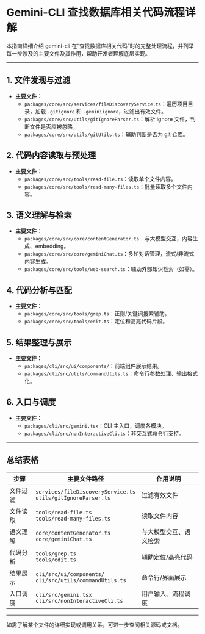 # Gemini-CLI 查找数据库相关代码流程详解

本指南详细介绍 gemini-cli 在“查找数据库相关代码”时的完整处理流程，并列举每一步涉及的主要文件及其作用，帮助开发者理解底层实现。

---

## 1. 文件发现与过滤

- **主要文件：**
  - `packages/core/src/services/fileDiscoveryService.ts`：遍历项目目录，加载 `.gitignore` 和 `.geminiignore`，过滤出有效文件。
  - `packages/core/src/utils/gitIgnoreParser.ts`：解析 ignore 文件，判断文件是否应被忽略。
  - `packages/core/src/utils/gitUtils.ts`：辅助判断是否为 git 仓库。

## 2. 代码内容读取与预处理

- **主要文件：**
  - `packages/core/src/tools/read-file.ts`：读取单个文件内容。
  - `packages/core/src/tools/read-many-files.ts`：批量读取多个文件内容。

## 3. 语义理解与检索

- **主要文件：**
  - `packages/core/src/core/contentGenerator.ts`：与大模型交互，内容生成、embedding。
  - `packages/core/src/core/geminiChat.ts`：多轮对话管理，流式/非流式内容生成。
  - `packages/core/src/tools/web-search.ts`：辅助外部知识检索（如需）。

## 4. 代码分析与匹配

- **主要文件：**
  - `packages/core/src/tools/grep.ts`：正则/关键词搜索辅助。
  - `packages/core/src/tools/edit.ts`：定位和高亮代码片段。

## 5. 结果整理与展示

- **主要文件：**
  - `packages/cli/src/ui/components/`：前端组件展示结果。
  - `packages/cli/src/utils/commandUtils.ts`：命令行参数处理、输出格式化。

## 6. 入口与调度

- **主要文件：**
  - `packages/cli/src/gemini.tsx`：CLI 主入口，调度各模块。
  - `packages/cli/src/nonInteractiveCli.ts`：非交互式命令行支持。

---

## 总结表格

| 步骤         | 主要文件路径                                               | 作用说明                       |
|--------------|----------------------------------------------------------|-------------------------------|
| 文件过滤     | `services/fileDiscoveryService.ts`<br>`utils/gitIgnoreParser.ts` | 过滤有效文件                   |
| 文件读取     | `tools/read-file.ts`<br>`tools/read-many-files.ts`        | 读取文件内容                   |
| 语义理解     | `core/contentGenerator.ts`<br>`core/geminiChat.ts`        | 与大模型交互、语义检索         |
| 代码分析     | `tools/grep.ts`<br>`tools/edit.ts`                        | 辅助定位/高亮代码              |
| 结果展示     | `cli/src/ui/components/`<br>`cli/src/utils/commandUtils.ts`| 命令行/界面展示                |
| 入口调度     | `cli/src/gemini.tsx`<br>`cli/src/nonInteractiveCli.ts`    | 用户输入、流程调度             |

---

如需了解某个文件的详细实现或调用关系，可进一步查阅相关源码或文档。 